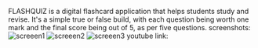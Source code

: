 FLASHQUIZ is a digital flashcard application that helps students study and revise. It's a simple true or false build, with each question being worth one mark  and the final score being out of 5, as per five questions.
screenshots:
![screeen1](https://github.com/user-attachments/assets/80a48df0-7de5-4551-8a10-eec126647ea2)
![screeen2](https://github.com/user-attachments/assets/f09a98c5-edd8-42ed-9581-1a4d1312e83d)
![screeen3](https://github.com/user-attachments/assets/2e91f484-be30-4937-825e-3140f3251717)
youtube link: 
